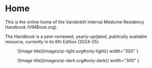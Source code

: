 # Home

This is the online home of the Vanderbilt Internal Medicine Residency Handbook (VIMBook.org).

The Handbook is a peer-reviewed, yearly-updated, publically available resource, currently in its 6th Edition (2024-25). 


<figure markdown="span">
  ![Image title](images/qr-light.svg#only-light){ width="300" }
  <figcaption></figcaption>
</figure>

<figure markdown="span">
  ![Image title](images/qr-dark.svg#only-dark){ width="300" }
  <figcaption></figcaption>
</figure>

